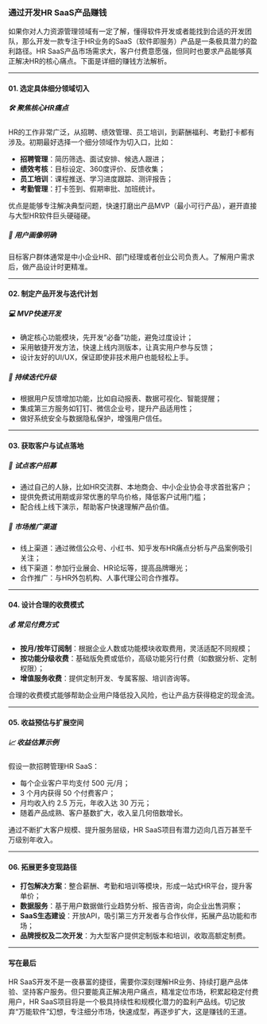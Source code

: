### 通过开发HR SaaS产品赚钱

如果你对人力资源管理领域有一定了解，懂得软件开发或者能找到合适的开发团队，那么开发一款专注于HR业务的SaaS（软件即服务）产品是一条极具潜力的盈利路径。HR SaaS产品市场需求大，客户付费意愿强，但同时也要求产品能够真正解决HR的核心痛点。下面是详细的赚钱方法解析。

***

#### 01. 选定具体细分领域切入

##### 🛠 聚焦核心HR痛点

HR的工作非常广泛，从招聘、绩效管理、员工培训，到薪酬福利、考勤打卡都有涉及。初期最好选择一个细分领域作为切入口，比如：

- **招聘管理**：简历筛选、面试安排、候选人跟进；
- **绩效考核**：目标设定、360度评价、反馈收集；
- **员工培训**：课程推送、学习进度跟踪、测评报告；
- **考勤管理**：打卡签到、假期审批、加班统计。

优点是能够专注解决典型问题，快速打磨出产品MVP（最小可行产品），避开直接与大型HR软件巨头硬碰硬。

##### 🎯 用户画像明确

目标客户群体通常是中小企业HR、部门经理或者创业公司负责人。了解用户需求后，做产品设计时更精准。

***

#### 02. 制定产品开发与迭代计划

##### 💻 MVP快速开发

- 确定核心功能模块，先开发“必备”功能，避免过度设计；
- 采用敏捷开发方法，快速上线内测版本，让真实用户参与反馈；
- 设计友好的UI/UX，保证即使非技术用户也能轻松上手。

##### 🔄 持续迭代升级

- 根据用户反馈增加功能，比如自动报表、数据可视化、智能提醒；
- 集成第三方服务如钉钉、微信企业号，提升产品适用性；
- 做好系统安全与数据隐私保护，增强用户信任。

***

#### 03. 获取客户与试点落地

##### 🌱 试点客户招募

- 通过自己的人脉，比如HR交流群、本地商会、中小企业协会寻求首批客户；
- 提供免费试用期或非常优惠的早鸟价格，降低客户试用门槛；
- 配合线上线下演示，帮助客户快速理解产品价值。

##### 📢 市场推广渠道

- 线上渠道：通过微信公众号、小红书、知乎发布HR痛点分析与产品案例吸引关注；
- 线下渠道：参加行业展会、HR论坛等，提高品牌曝光；
- 合作推广：与HR外包机构、人事代理公司合作推荐。

***

#### 04. 设计合理的收费模式

##### 💰 常见付费方式

- **按月/按年订阅制**：根据企业人数或功能模块收取费用，灵活适配不同规模；
- **按功能分级收费**：基础版免费或低价，高级功能另行付费（如数据分析、定制权限）；
- **增值服务收费**：提供定制开发、专属客服、培训咨询等。

合理的收费模式能够帮助企业用户降低投入风险，也让产品方获得稳定的现金流。

***

#### 05. 收益预估与扩展空间

##### 📈 收益估算示例

假设一款招聘管理HR SaaS：

- 每个企业客户平均支付 500 元/月；
- 3 个月内获得 50 个付费客户；
- 月均收入约 2.5 万元，年收入达 30 万元；
- 随着产品成熟、客户基数扩大，收入呈几何倍数增长。

通过不断扩大客户规模、提升服务层级，HR SaaS项目有潜力迈向几百万甚至千万级别年收入。

***

#### 06. 拓展更多变现路径

- **打包解决方案**：整合薪酬、考勤和培训等模块，形成一站式HR平台，提升客单价；
- **数据服务**：基于用户数据做行业趋势分析、报告咨询，向企业出售洞察；
- **SaaS生态建设**：开放API，吸引第三方开发者与合作伙伴，拓展产品功能和市场；
- **品牌授权及二次开发**：为大型客户提供定制版本和培训，收取高额定制费。

***

#### 写在最后

HR SaaS开发不是一夜暴富的捷径，需要你深刻理解HR业务、持续打磨产品体验、坚持客户服务。但只要能真正解决用户痛点，精准定位市场，积累起稳定付费用户，HR SaaS项目将是一个极具持续性和规模化潜力的盈利产品线。切记放弃“万能软件”幻想，专注细分市场，快速成型，再逐步扩大，这是赚钱的王道。